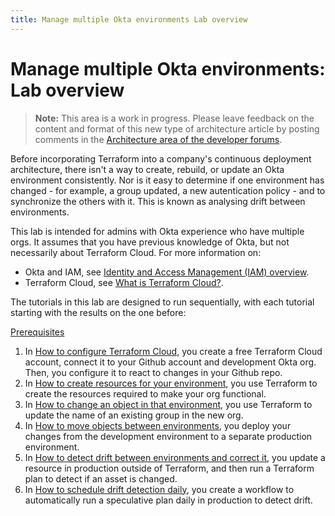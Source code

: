 ```yaml
---
title: Manage multiple Okta environments Lab overview
---
```


# Manage multiple Okta environments: Lab overview

> **Note:** This area is a work in progress. Please leave feedback on the content and format of this new type of architecture article by posting comments in the [Architecture area of the developer forums](https://devforum.okta.com/c/questions/architecture/24).

Before incorporating Terraform into a company's continuous deployment architecture, there isn't a way to create, rebuild, or update an Okta environment consistently. Nor is it easy to determine if one environment has changed - for example, a group updated, a new autentication policy - and to synchronize the others with it. This is known as analysing drift between environments.

This lab is intended for admins with Okta experience who have multiple orgs. It assumes that you have previous knowledge of Okta, but not necessarily about Terraform Cloud. For more information on:

* Okta and IAM, see [Identity and Access Management (IAM) overview](https://developer.okta.com/docs/concepts/iam-overview/).
* Terraform Cloud, see [What is Terraform Cloud?](https://developer.hashicorp.com/terraform/cloud-docs).

The tutorials in this lab are designed to run sequentially, with each tutorial starting with the results on the one before:

[Prerequisites](/architecture-center/reference-architectures/mmoe/lab-prerequisites)

1. In [How to configure Terraform Cloud](/architecture-center/reference-architectures/mmoe/lab-1-configure-terraform-cloud), you create a free Terraform Cloud account, connect it to your Github account and development Okta org. Then, you configure it to react to changes in your Github repo.
1. In [How to create resources for your environment](/architecture-center/reference-architectures/mmoe/lab-2-create-resources), you use Terraform to create the resources required to make your org functional.
1. In [How to change an object in that environment](/architecture-center/reference-architectures/mmoe/lab-3-rename-a-group), you use Terraform to update the name of an existing group in the new org.
1. In [How to move objects between environments](/architecture-center/reference-architectures/mmoe/lab-4-deploy-changes-to-production), you deploy your changes from the development environment to a separate production environment.
1. In [How to detect drift between environments and correct it](/architecture-center/reference-architectures/mmoe/lab-5-detect-drift), you update a resource in production outside of Terraform, and then run a Terraform plan to detect if an asset is changed.
1. In [How to schedule drift detection daily](/architecture-center/reference-architectures/mmoe/lab-6-synchronize-environments-daily), you create a workflow to automatically run a speculative plan daily in production to detect drift.
